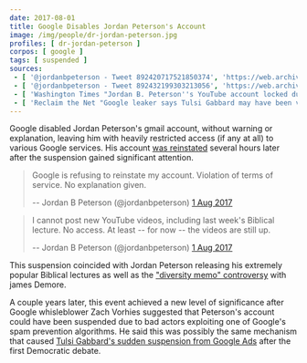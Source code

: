 ```yaml
---
date: 2017-08-01
title: Google Disables Jordan Peterson's Account
image: /img/people/dr-jordan-peterson.jpg
profiles: [ dr-jordan-peterson ]
corpos: [ google ]
tags: [ suspended ]
sources:
 - [ '@jordanbpeterson - Tweet 892420717521850374', 'https://web.archive.org/web/20170801162416/https:/twitter.com/jordanbpeterson/status/892420717521850374' ]
 - [ '@jordanbpeterson - Tweet 892432199303213056', 'https://web.archive.org/web/20191102065112/https:/twitter.com/jordanbpeterson/status/892432199303213056' ]
 - [ 'Washington Times "Jordan B. Peterson''s YouTube account locked during biblical lecture series: ''No explanation''" by Douglas Ernst (1 Aug 2017)', 'https://www.washingtontimes.com/news/2017/aug/1/jordan-b-petersons-youtube-account-locked-during-b/' ]
 - [ 'Reclaim the Net "Google leaker says Tulsi Gabbard may have been victim of same exploit used to take down Jordan Peterson" by Tom Parker (15 Aug 2019)', 'https://reclaimthenet.org/zach-vorhies-tulsi-gabbard-google-lawsuit/' ]
---
```


Google disabled Jordan Peterson's gmail account, without warning or explanation, leaving him with heavily restricted access (if any at all) to various Google services.
His account [was reinstated](https://web.archive.org/web/20170801181701/https://twitter.com/jordanbpeterson/status/892449098950991872) several hours later after the suspension gained significant attention.

> Google is refusing to reinstate my account. Violation of terms of service. No explanation given.
>
> -- Jordan B Peterson (@jordanbpeterson) [1 Aug 2017](https://web.archive.org/web/20170801162416/https:/twitter.com/jordanbpeterson/status/892420717521850374)

> I cannot post new YouTube videos, including last week's Biblical lecture. No access. At least -- for now -- the videos are still up.
>
> -- Jordan B Peterson (@jordanbpeterson) [1 Aug 2017](https://web.archive.org/web/20191102065112/https:/twitter.com/jordanbpeterson/status/892432199303213056)

This suspension coincided with Jordan Peterson releasing his extremely popular Biblical lectures as well as the ["diversity memo" controversy](/events/google-fires-james-demore/) with james Demore.

A couple years later, this event achieved a new level of significance after Google whisleblower Zach Vorhies suggested that Peterson's account could have been suspended due to bad actors exploiting one of Google's spam prevention algorithms.
He said this was possibly the same mechanism that caused [Tulsi Gabbard's sudden suspension from Google Ads](/events/google-suspends-tulsi-gabbards-campaign-ads-after-debate/) after the first Democratic debate.
